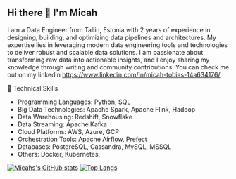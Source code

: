 ## Hi there 👋 I'm Micah

I am a Data Engineer from Tallin, Estonia with 2 years of experience in designing, building, and optimizing data pipelines and architectures. My expertise lies in leveraging modern data engineering tools and technologies to deliver robust and scalable data solutions. I am passionate about transforming raw data into actionable insights, and I enjoy sharing my knowledge through writing and community contributions. You can check me out on my linkedin https://www.linkedin.com/in/micah-tobias-14a634176/

💼 Technical Skills
- Programming Languages: Python, SQL
- Big Data Technologies: Apache Spark, Apache Flink, Hadoop
- Data Warehousing: Redshift, Snowflake
- Data Streaming: Apache Kafka
- Cloud Platforms: AWS, Azure, GCP
- Orchestration Tools: Apache Airflow, Prefect
- Databases: PostgreSQL, Cassandra, MySQL, MSSQL
- Others: Docker, Kubernetes, 

[![Micahs's GitHub stats](https://github-readme-stats.vercel.app/api?username=mikky20201)](https://github.com/mikky20201/github-readme-stats) [![Top Langs](https://github-readme-stats.vercel.app/api/top-langs/?username=mikky20201&layout=donut-vertical)](https://github.com/mikky20201/github-readme-stats)


